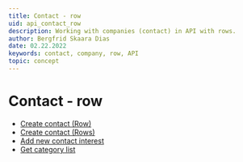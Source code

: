 ```yaml
---
title: Contact - row
uid: api_contact_row
description: Working with companies (contact) in API with rows.
author: Bergfrid Skaara Dias
date: 02.22.2022
keywords: contact, company, row, API
topic: concept
---
```


# Contact - row

* [Create contact (Row)][1]
* [Create contact (Rows)][2]
* [Add new contact interest][3]
* [Get category list][4]

<!-- Referenced links -->
[1]: create-contact-row.md
[2]: create-contact-row.md
[3]: add-new-contact-interest.md
[4]: get-catlist-categoryrows.md
